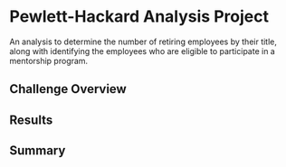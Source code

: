 # Pewlett-Hackard Analysis Project
An analysis to determine the number of retiring employees by their title, along with identifying the employees who are eligible to participate in a mentorship program.
## Challenge Overview

## Results

## Summary
